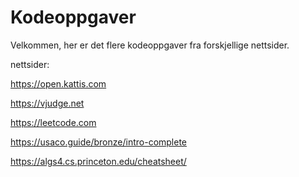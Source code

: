 # Kodeoppgaver

Velkommen, her er det flere kodeoppgaver fra forskjellige nettsider. 

nettsider:

https://open.kattis.com

https://vjudge.net

https://leetcode.com

https://usaco.guide/bronze/intro-complete

https://algs4.cs.princeton.edu/cheatsheet/
